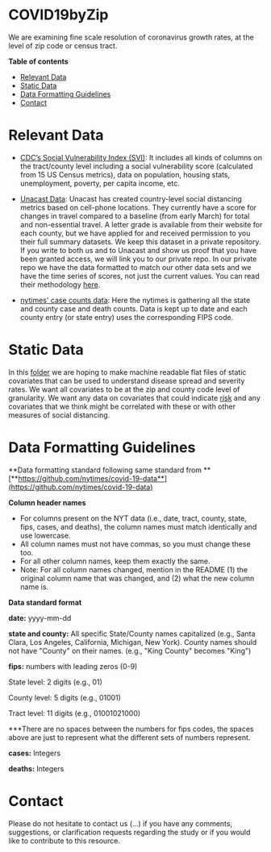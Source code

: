 # COVID19byZip

We are examining fine scale resolution of coronavirus growth rates, at the level of zip code or census tract.


**Table of contents**

* [Relevant Data](#relevant-data)
* [Static Data](#static-data)
* [Data Formatting Guidelines](#data-formatting-guidelines)
* [Contact](#contact)


# Relevant Data

* [CDC’s Social Vulnerability Index (SVI)](https://nation.maps.arcgis.com/home/item.html?id=425652f366d34c8ca33e6b014a304054): It includes all kinds of columns on the tract/county level including a social vulnerability score (calculated from 15 US Census metrics), data on population, housing stats, unemployment, poverty, per capita income, etc.



* [Unacast Data](https://www.unacast.com/post/the-unacast-social-distancing-scoreboard): Unacast has created country-level social distancing metrics based on cell-phone locations. They currently have a score for changes in travel compared to a baseline (from early March) for total and non-essential travel. A letter grade is available from their website for each county, but we have applied for and received permission to you their full summary datasets. We keep this dataset in a private repository. If you write to both us and to Unacast and show us proof that you have been granted access, we will link you to our private repo. In our private repo we have the data formatted to match our other data sets and we have the time series of scores, not just the current values. You can read their methodology [here](https://www.unacast.com/post/the-unacast-social-distancing-scoreboard).

* [nytimes' case counts data](https://github.com/nytimes/covid-19-data): Here the nytimes is gathering all the state and county case and death counts. Data is kept up to date and each county entry (or state entry) uses the corresponding FIPS code.

# Static Data

In this [folder](https://github.com/Big-Bio/COVID19byZip/tree/master/StaticData) we are hoping to make machine readable flat files of static covariates that can be used to understand disease spread and severity rates. We want all covariates to be at the zip and county code level of granularity.  We want any data on covariates that could indicate [risk](https://www.cdc.gov/coronavirus/2019-ncov/need-extra-precautions/people-at-higher-risk.html) and any covariates that we think might be correlated with these or with other measures of social distancing.

# Data Formatting Guidelines

**Data formatting standard following same standard from  ** [**https://github.com/nytimes/covid-19-data**](https://github.com/nytimes/covid-19-data)

**Column header names**

- For columns present on the NYT data (i.e.,  date, tract, county, state, fips, cases, and deaths), the column names must match identically and use lowercase.
- All column names must not have commas, so you must change these too.
- For all other column names, keep them exactly the same.
- Note: For all column names changed, mention in the README (1) the original column name that was changed, and (2) what the new column name is.



**Data standard format**

**date:** yyyy-mm-dd

**state and county:** All specific State/County names capitalized (e.g., Santa Clara, Los Angeles, California, Michigan, New York). County names should not have &quot;County&quot; on their names. (e.g., &quot;King County&quot; becomes &quot;King&quot;)

**fips:** numbers with leading zeros (0-9)

State level: 2 digits (e.g., 01)

County level: 5 digits (e.g., 01001)

Tract level: 11 digits (e.g., 01001021000)

\*\*\*There are no spaces between the numbers for fips codes, the spaces above are just to represent what the different sets of numbers represent.

**cases:** Integers

**deaths:** Integers

# Contact

Please do not hesitate to contact us (...) if you have any comments, suggestions, or clarification requests regarding the study or if you would like to contribute to this resource.
